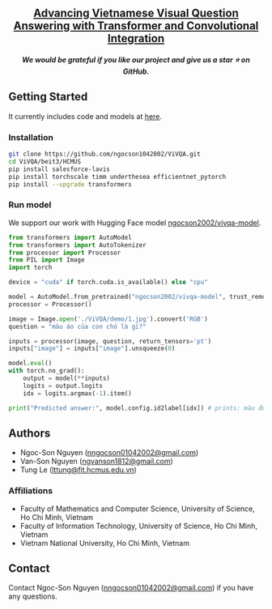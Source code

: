 <h2 align="center"> <a href="https://github.com/ngocson1042002/ViVQA">Advancing Vietnamese Visual Question Answering
with Transformer and Convolutional Integration</a></h2>
<h5 align="center"> We would be grateful if you like our project and give us a star ⭐ on GitHub.  </h2>

<h5 align="center">

## Getting Started
It currently includes code and models at 
[here](beit3/HCMUS/).
### Installation
```bash
git clone https://github.com/ngocson1042002/ViVQA.git
cd ViVQA/beit3/HCMUS
pip install salesforce-lavis
pip install torchscale timm underthesea efficientnet_pytorch
pip install --upgrade transformers
```
### Run model
We support our work with Hugging Face model [ngocson2002/vivqa-model](https://huggingface.co/ngocson2002/vivqa-model).
```python
from transformers import AutoModel
from transformers import AutoTokenizer
from processor import Processor
from PIL import Image
import torch

device = "cuda" if torch.cuda.is_available() else "cpu"

model = AutoModel.from_pretrained("ngocson2002/vivqa-model", trust_remote_code=True).to(device)
processor = Processor()

image = Image.open('./ViVQA/demo/1.jpg').convert('RGB')
question = "màu áo của con chó là gì?"

inputs = processor(image, question, return_tensors='pt')
inputs["image"] = inputs["image"].unsqueeze(0)

model.eval()
with torch.no_grad():
    output = model(**inputs)
    logits = output.logits
    idx = logits.argmax(-1).item()

print("Predicted answer:", model.config.id2label[idx]) # prints: màu đỏ
```
## Authors
- Ngoc-Son Nguyen
([nngocson01042002@gmail.com](mailto:nngocson01042002@gmail.com))
- Van-Son Nguyen
([ngvanson1812@gmail.com](mailto:ngvanson1812@gmail.com))
- Tung Le ([lttung@fit.hcmus.edu.vn](mailto:lttung@fit.hcmus.edu.vn))
### Affiliations
- Faculty of Mathematics and Computer Science, University of Science,
Ho Chi Minh, Vietnam
- Faculty of Information Technology, University of Science, Ho Chi Minh, Vietnam
- Vietnam National University, Ho Chi Minh, Vietnam
## Contact
Contact Ngoc-Son Nguyen ([nngocson01042002@gmail.com](mailto:nngocson01042002@gmail.com)) if you have any questions.

